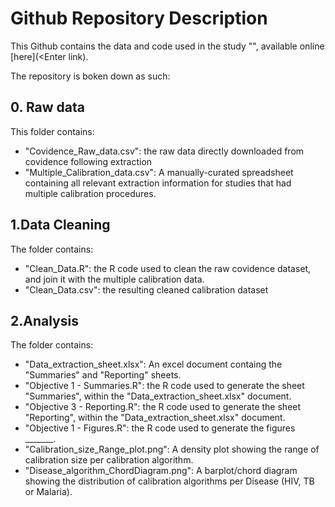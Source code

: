# Github Repository Description
This Github contains the data and code used in the study "<Enter name>", available online [here](<Enter link).

The repository is boken down as such:
## 0. Raw data
This folder contains:
- "Covidence_Raw_data.csv": the raw data directly downloaded from covidence following extraction
- "Multiple_Calibration_data.csv": A manually-curated spreadsheet containing all relevant extraction information for studies that had multiple calibration procedures.
## 1.Data Cleaning
The folder contains:
- "Clean_Data.R": the R code used to clean the raw covidence dataset, and join it with the multiple calibration data.
- "Clean_Data.csv": the resulting cleaned calibration dataset
## 2.Analysis
The folder contains:
- "Data_extraction_sheet.xlsx": An excel document containg the "Summaries" and "Reporting" sheets.
- "Objective 1 - Summaries.R": the R code used to generate the sheet "Summaries", within the "Data_extraction_sheet.xlsx" document.
- "Objective 3 - Reporting.R": the R code used to generate the sheet "Reporting", within the "Data_extraction_sheet.xlsx" document.
- "Objective 1 - Figures.R": the R code used to generate the figures _______.
- "Calibration_size_Range_plot.png": A density plot showing the range  of calibration size per calibration algorithm.
- "Disease_algorithm_ChordDiagram.png": A barplot/chord diagram showing the distribution of calibration algorithms per Disease (HIV, TB or Malaria).

